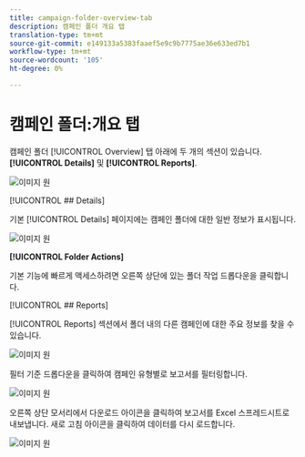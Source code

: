 ```yaml
---
title: campaign-folder-overview-tab
description: 캠페인 폴더 개요 탭
translation-type: tm+mt
source-git-commit: e149133a5383faaef5e9c9b7775ae36e633ed7b1
workflow-type: tm+mt
source-wordcount: '105'
ht-degree: 0%

---
```



# 캠페인 폴더:개요 탭

캠페인 폴더 [!UICONTROL Overview] 탭 아래에 두 개의 섹션이 있습니다.**[!UICONTROL Details]** 및 **[!UICONTROL Reports]**.

![이미지 원](/help/sky/assets/campaign-folders/campaign-folder-overview-tab/campaign-folder-overview-tab-1.png)

[!UICONTROL ## Details]

기본 [!UICONTROL Details] 페이지에는 캠페인 폴더에 대한 일반 정보가 표시됩니다.

![이미지 원](/help/sky/assets/campaign-folders/campaign-folder-overview-tab/campaign-folder-overview-tab-2.png)

**[!UICONTROL Folder Actions]**

기본 기능에 빠르게 액세스하려면 오른쪽 상단에 있는 폴더 작업 드롭다운을 클릭합니다.

[!UICONTROL ## Reports]

[!UICONTROL Reports] 섹션에서 폴더 내의 다른 캠페인에 대한 주요 정보를 찾을 수 있습니다.

![이미지 원](/help/sky/assets/campaign-folders/campaign-folder-overview-tab/campaign-folder-overview-tab-3.png)

필터 기준 드롭다운을 클릭하여 캠페인 유형별로 보고서를 필터링합니다.

![이미지 원](/help/sky/assets/campaign-folders/campaign-folder-overview-tab/campaign-folder-overview-tab-4.png)

오른쪽 상단 모서리에서 다운로드 아이콘을 클릭하여 보고서를 Excel 스프레드시트로 내보냅니다. 새로 고침 아이콘을 클릭하여 데이터를 다시 로드합니다.

![이미지 원](/help/sky/assets/campaign-folders/campaign-folder-overview-tab/campaign-folder-overview-tab-5.png)
